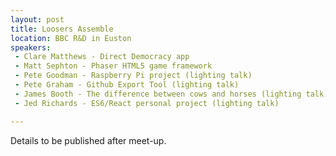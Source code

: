 ```yaml
---
layout: post
title: Loosers Assemble
location: BBC R&D in Euston
speakers:
 - Clare Matthews - Direct Democracy app
 - Matt Sephton - Phaser HTML5 game framework
 - Pete Goodman - Raspberry Pi project (lighting talk)
 - Pete Graham - Github Export Tool (lighting talk)
 - James Booth - The difference between cows and horses (lighting talk)
 - Jed Richards - ES6/React personal project (lighting talk)

---
```


Details to be published after meet-up.
